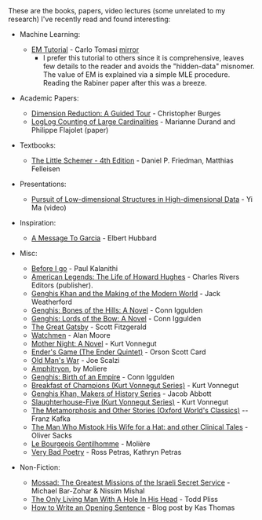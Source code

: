 <article>
</article>
These are the books, papers, video lectures (some unrelated to my research) I've recently read and found interesting:

* Machine Learning:
    * [EM Tutorial](https://www.cs.duke.edu/courses/spring04/cps196.1/handouts/EM/tomasiEM.pdf) - Carlo Tomasi [mirror](/docs/em_tutorial.pdf)
        * I prefer this tutorial to others since it is comprehensive, leaves few details to the reader and avoids the "hidden-data" misnomer. The value of EM is explained via a simple MLE procedure. Reading the Rabiner paper after this was a breeze.

* Academic Papers:
    * [Dimension Reduction: A Guided Tour](http://research.microsoft.com/pubs/150728/FnT_dimensionReduction) - Christopher Burges
    * [LogLog Counting of Large Cardinalities](http://algo.inria.fr/flajolet/Publications/DuFl03.pdf) - Marianne Durand and Philippe Flajolet (paper)
* Textbooks:
    * [The Little Schemer - 4th Edition](http://www.amazon.com/gp/product/0262560992/) - Daniel P. Friedman, Matthias Felleisen
* Presentations:
    * [Pursuit of Low-dimensional Structures in High-dimensional Data](https://vimeo.com/80319158) - Yi Ma (video)

* Inspiration:
    * [A Message To Garcia](/docs/message_to_garcia.pdf) - Elbert Hubbard

* Misc:
    * [Before I go](http://stanmed.stanford.edu/2015spring/before-i-go.html) - Paul Kalanithi
    * [American Legends: The Life of Howard Hughes](http://www.amazon.com/gp/product/B00KRO8T70/) - Charles Rivers Editors (publisher).
    * [Genghis Khan and the Making of the Modern World](http://www.amazon.com/gp/product/B000FCK206/) - Jack Weatherford
    * [Genghis: Bones of the Hills: A Novel](http://www.amazon.com/gp/product/B001NLL9IM/) - Conn Iggulden
    * [Genghis: Lords of the Bow: A Novel](http://www.amazon.com/gp/product/B000WJQUYO/) - Conn Iggulden
    * [The Great Gatsby](http://www.amazon.com/gp/product/B000FC0PDA/) - Scott Fitzgerald
    * [Watchmen](http://www.amazon.com/gp/product/B005CRQ2IU/) - Alan Moore
    * [Mother Night: A Novel](http://www.amazon.com/gp/product/B002KJA97I/) - Kurt Vonnegut
    * [Ender's Game (The Ender Quintet)](http://www.amazon.com/gp/product/B003G4W49C/) - Orson Scott Card
    * [Old Man's War](http://www.amazon.com/gp/product/B000SEIK2S/) - Joe Scalzi
    * [Amphitryon](http://www.amazon.com/gp/product/0156002116/), by Moliere
    * [Genghis: Birth of an Empire](http://www.amazon.com/gp/product/B000QBYERS/) - Conn Iggulden
    * [Breakfast of Champions (Kurt Vonnegut Series)](http://www.amazon.com/gp/product/B003XRELEI/) - Kurt Vonnegut
    * [Genghis Khan, Makers of History Series](http://www.amazon.com/gp/product/B004UJOU6C/) - Jacob Abbott
    * [Slaughterhouse-Five (Kurt Vonnegut Series)](http://www.amazon.com/gp/product/B003XVYLDU/) - Kurt Vonnegut
    * [The Metamorphosis and Other Stories (Oxford World's Classics)](http://www.amazon.com/gp/product/B003HD2L18/) -- Franz Kafka
    * [The Man Who Mistook His Wife for a Hat: and other Clinical Tales](http://www.amazon.com/gp/product/B003MQNI6W/) - Oliver Sacks
    * [Le Bourgeois Gentilhomme](http://www.amazon.com/gp/product/B004UJ7VG8/) - Molière
    * [Very Bad Poetry](http://www.amazon.com/gp/product/0679776222/) - Ross Petras, Kathryn Petras
* Non-Fiction:
    * [Mossad: The Greatest Missions of the Israeli Secret Service](http://www.amazon.com/gp/product/B007HBLPO0/) - Michael Bar-Zohar & Nissim Mishal
    * [The Only Living Man With A Hole In His Head](http://www.amazon.com/gp/product/B007BV833C/) - Todd Pliss
    * [How to Write an Opening Sentence](http://author-zone.com/write-opening-sentence/) - Blog post by  Kas Thomas
